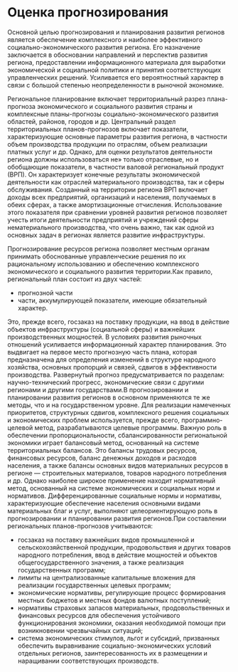 # Оценка прогнозирования

Основной целью прогнозирования и планирования развития регионов является обеспечение комплексного и наиболее эффективного социально-экономического развития региона. Его назначение заключается в обосновании направлений и перспектив развития региона, предоставлении информационного материала для выработки экономической и социальной политики и принятия соответствующих управленческих решений. Усиливается его вероятностный характер в связи с большой степенью неопределенности в рыночной экономике.

Региональное планирование включает территориальный разрез плана-прогноза экономического и социального развития страны и комплексные планы-прогнозы социально-экономического развития областей, районов, городов и др. Центральный раздел территориальных планов-прогнозов включает показатели, характеризующие основные параметры развития региона, в частности объем производства продукции по отраслям, объем реализации платных услуг и др. Однако, для оценки результатов деятельности региона должны использоваться не» только отраслевые, но и обобщающие показатели, в частности валовой региональный продукт (ВРП). Он характеризует конечные результаты экономической деятельности как отраслей материального производства, так и сферы обслуживания. Созданный на территории региона ВРП включает доходы всех предприятий, организаций и населения, получаемых в обеих сферах, а также амортизационные отчисления. Использование этого показателя при сравнении уровней развития регионов позволяет учесть итоги деятельности предприятий и учреждений сферы нематериального производства, что очень важно, так как одной из основных задач в регионах является развитие инфраструктуры.

Прогнозирование ресурсов региона позволяет местным органам принимать обоснованные управленческие решения по их рациональному использованию и обеспечению комплексного экономического и социального развития территории.Как правило, региональный план состоит из двух частей:

- прогнозной части
- части, аккумулирующей показатели, имеющие обязательный характер. 

Это, прежде всего, госзаказ на поставку продукции, на ввод в действие объектов инфраструктуры (социальной сферы) и важнейших производственных мощностей. В условиях развития рыночных отношений усиливается информационный характер планирования. Это выдвигает на первое место прогнозную часть плана, которая предназначена для определения изменений в структуре народного хозяйства, основных пропорций и связей, сдвигов в эффективности производства. Развернутый прогноз предусматривается по разделам: научно-технический прогресс, экономические связи с другими регионами и другими государствами.В прогнозировании и планировании развития регионов в основном применяются те же методы, что и на государственном уровне. Для реализации намеченных приоритетов, структурных сдвигов, комплексного решения социальных и экономических проблем используется, прежде всего, программно-целевой метод, разрабатываются целевые программы. Важную роль в обеспечении пропорциональности, сбалансированности региональной экономики играет балансовый метод, основанный на системе территориальных балансов. Это балансы трудовых ресурсов, финансовых ресурсов, баланс денежных доходов и расходов населения, а также балансы основных видов материальных ресурсов в регионе — строительных материалов, товаров народного потребления и др. Однако наиболее широкое применение находит нормативный метод, основанный на системе экономических и социальных норм и нормативов. Дифференцированные социальные нормы и нормативы, характеризующие обеспечение населения основными видами материальных благ и услуг, выполняют целеориентирующую роль в прогнозировании и планировании развития регионов.При составлении региональных планов-прогнозов учитываются:

- госзаказ на поставку важнейших видов промышленной и сельскохозяйственной продукции, продовольствия и других товаров народного потребления, ввод в действие мощностей и объектов общегосударственного значения, а также реализация государственных программ;
- лимиты на централизованные капитальные вложения для реализации государственных целевых программ;
- экономические нормативы, регулирующие процесс формирования местных бюджетов и местных фондов валютных поступлений;
- нормативы страховых запасов материальных, продовольственных и финансовых ресурсов для обеспечения устойчивого функционирования экономики, оказания необходимой помощи при возникновении чрезвычайных ситуаций;
- система экономических стимулов, льгот и субсидий, призванных обеспечить выравнивание социально-экономических условий отдельных регионов, заинтересованность их в размещении и наращивании соответствующих производств.
